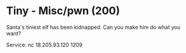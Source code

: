 # Tiny - Misc/pwn (200)

Santa's tiniest elf has been kidnapped. Can you make him do what you want?

Service: nc 18.205.93.120 1209

